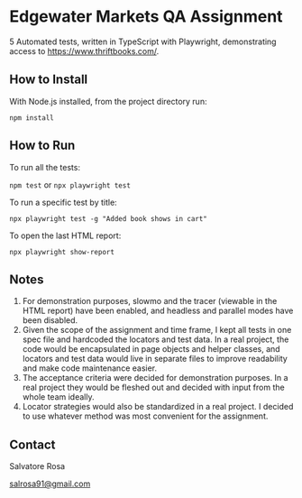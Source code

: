 Edgewater Markets QA Assignment
===============================
5 Automated tests, written in TypeScript with Playwright, demonstrating access to https://www.thriftbooks.com/.

How to Install
--------------
With Node.js installed, from  the project directory run:

``npm install``

How to Run
----------
To run all the tests:

``npm test`` or ``npx playwright test``

To run a specific test by title:

``npx playwright test -g "Added book shows in cart"``

To open the last HTML report:

``npx playwright show-report``

Notes
-----
1. For demonstration purposes, slowmo and the tracer (viewable in the HTML report) have been enabled, and headless and parallel modes have been disabled.
2. Given the scope of the assignment and time frame, I kept all tests in one spec file and hardcoded the locators and test data. In a real project, the code would be encapsulated in page objects and helper classes, and locators and test data would live in separate files to improve readability and make code maintenance easier.
3. The acceptance criteria were decided for demonstration purposes. In a real project they would be fleshed out and decided with input from the whole team ideally.
4. Locator strategies would also be standardized in a real project. I decided to use whatever method was most convenient for the assignment.

Contact
-------
Salvatore Rosa

salrosa91@gmail.com

